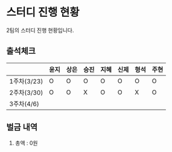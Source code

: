 # 스터디 진행 현황
2팀의 스터디 진행 현황입니다.

## 출석체크
|   |윤지|상은|승진|지혜|신제|형석|주현|
|---|---|---|---|---|---|---|---|
|1주차(3/23)|O  |O  |O  |O  |O  |O  |O  |
|2주차(3/30)|O  |O  |X  |O  |O  |X  |O  |
|3주차(4/6)|   |   |   |   |   |   |   |

## 벌금 내역
1. 총액 : 0원
